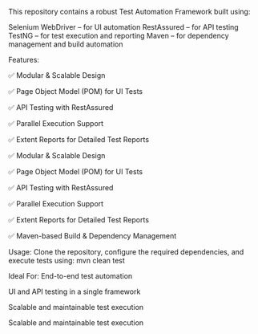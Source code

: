 This repository contains a robust Test Automation Framework built using:

Selenium WebDriver – for UI automation
RestAssured – for API testing
TestNG – for test execution and reporting
Maven – for dependency management and build automation

Features:

✅ Modular & Scalable Design

✅ Page Object Model (POM) for UI Tests

✅ API Testing with RestAssured

✅ Parallel Execution Support

✅ Extent Reports for Detailed Test Reports

✅ Modular & Scalable Design

✅ Page Object Model (POM) for UI Tests

✅ API Testing with RestAssured

✅ Parallel Execution Support

✅ Extent Reports for Detailed Test Reports

✅ Maven-based Build & Dependency Management

Usage:
Clone the repository, configure the required dependencies, and execute tests using: mvn clean test

Ideal For:
End-to-end test automation

UI and API testing in a single framework

Scalable and maintainable test execution

Scalable and maintainable test execution

